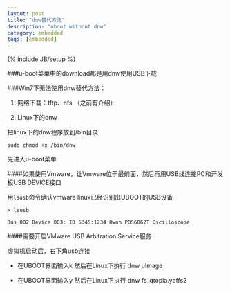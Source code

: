 ```yaml
---
layout: post
title: "dnw替代方法"
description: "uboot without dnw"
category: embedded
tags: [embedded]
---
```

{% include JB/setup %}

###u-boot菜单中的download都是用dnw使用USB下载

###Win7下无法使用dnw替代方法：
1. 网络下载：tftp、nfs （之前有介绍）

2. Linux下的dnw

把linux下的dnw程序放到/bin目录

```
sudo chmod +x /bin/dnw
```

先进入u-boot菜单

####如果使用Vmware，让Vmware位于最前面，然后再用USB线连接PC和开发板USB DEVICE接口

用`lsusb`命令确认vmware linux已经识别出UBOOT的USB设备

```
> lsusb

Bus 002 Device 003: ID 5345:1234 Owon PDS6062T Oscilloscope
```

####需要开启VMware USB Arbitration Service服务

虚拟机启动后，右下角usb连接

* 在UBOOT界面输入k
     然后在Linux下执行 dnw uImage
    
* 在UBOOT界面输入y
     然后在Linux下执行 dnw fs_qtopia.yaffs2